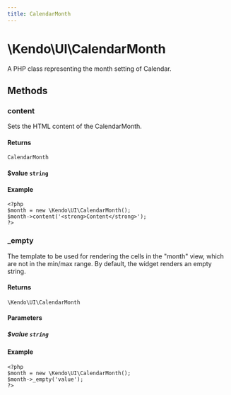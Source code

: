 ```yaml
---
title: CalendarMonth
---
```


# \Kendo\UI\CalendarMonth

A PHP class representing the month setting of Calendar.


## Methods

### content

Sets the HTML content of the CalendarMonth.

#### Returns

`CalendarMonth`

#### $value `string`

#### Example

    <?php
    $month = new \Kendo\UI\CalendarMonth();
    $month->content('<strong>Content</strong>');
    ?>


### _empty
The template to be used for rendering the cells in the "month" view, which are not in the min/max range.
 By default, the widget renders an empty string.

#### Returns
`\Kendo\UI\CalendarMonth`

#### Parameters

##### $value `string`



#### Example 
    <?php
    $month = new \Kendo\UI\CalendarMonth();
    $month->_empty('value');
    ?>

